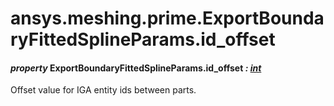 # ansys.meshing.prime.ExportBoundaryFittedSplineParams.id_offset



#### *property* ExportBoundaryFittedSplineParams.id_offset *: [int](https://docs.python.org/3.11/library/functions.html#int)*

Offset value for IGA entity ids between parts.

<!-- !! processed by numpydoc !! -->
